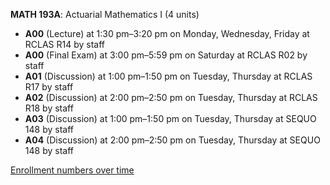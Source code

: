 **MATH 193A**: Actuarial Mathematics I (4 units)

- **A00** (Lecture) at 1:30 pm–3:20 pm on Monday, Wednesday, Friday at RCLAS R14 by staff
- **A00** (Final Exam) at 3:00 pm–5:59 pm on Saturday at RCLAS R02 by staff
- **A01** (Discussion) at 1:00 pm–1:50 pm on Tuesday, Thursday at RCLAS R17 by staff
- **A02** (Discussion) at 2:00 pm–2:50 pm on Tuesday, Thursday at RCLAS R18 by staff
- **A03** (Discussion) at 1:00 pm–1:50 pm on Tuesday, Thursday at SEQUO 148 by staff
- **A04** (Discussion) at 2:00 pm–2:50 pm on Tuesday, Thursday at SEQUO 148 by staff

[Enrollment numbers over time](./MATH193A.tsv)
